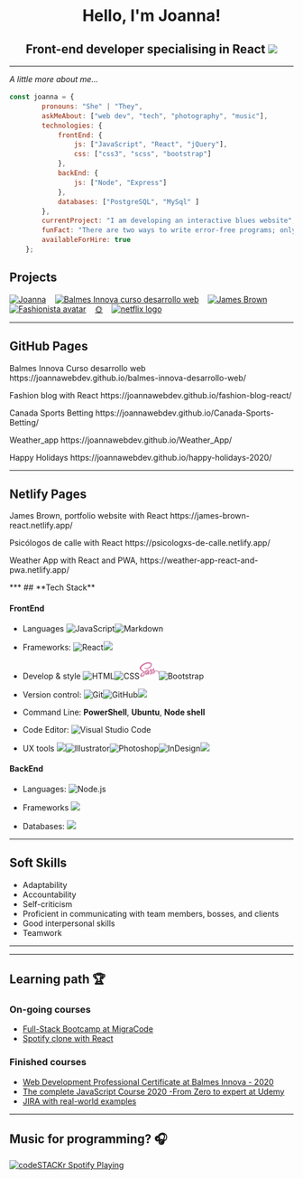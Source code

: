 <h1 align='center'>Hello, I'm Joanna!</h1>
<h2 align='center' style='text-transform:italic;'>Front-end developer specialising in React&nbsp;<img src="https://media.giphy.com/media/WUlplcMpOCEmTGBtBW/giphy.gif" width="30"></h2>

---
*A little more about me…*

```js
const joanna = {   
        pronouns: "She" | "They",
        askMeAbout: ["web dev", "tech", "photography", "music"],
        technologies: {
            frontEnd: {
                js: ["JavaScript", "React", "jQuery"],
                css: ["css3", "scss", "bootstrap"]
            },
            backEnd: {
                js: ["Node", "Express"]
            },
            databases: ["PostgreSQL", "MySql" ]
        },
        currentProject: "I am developing an interactive blues website",
        funFact: "There are two ways to write error-free programs; only the third one works",
        availableForHire: true
    };
```



## Projects
<a href="https://joannasmerea.com" title="Professional portfolio" target="_blank"><img src="https://media-exp1.licdn.com/dms/image/C4D03AQEQPDPtUAM9wQ/profile-displayphoto-shrink_400_400/0/1600803408136?e=1613606400&v=beta&t=Q9AnO55IQR-z5NedUh0E-y2_G6-NlaeYLGWfxQM6w8k" alt="Joanna" width="50" height="50"></a>&nbsp;&nbsp;&nbsp;
<a href="https://joannawebdev.github.io/balmes-innova-desarrollo-web/" title="Balmes Innova Curso desarrollo web" target="_blank"><img src="https://joannawebdev.github.io/balmes-innova-desarrollo-web/img/joanna.png" width="50" height="50" alt="Balmes Innova curso desarrollo web"></a>&nbsp;&nbsp;&nbsp;
<a href="https://james-brown-react.netlify.app/" title="James Brown -React" target="_blank"><img src="https://james-brown-react.netlify.app/img/james-brown.jpg" width="50" height="50" alt="James Brown"></a>&nbsp;&nbsp;&nbsp;
<a href="https://joannawebdev.github.io/fashion-blog-react/" title="Fashion Blog with React" target="_blank"><img src="https://joannawebdev.github.io/fashion-blog-react/about-me.jpg"  alt="Fashionista avatar" width="50" height="50"></a>&nbsp;&nbsp;&nbsp;
<a href="https://weather-app-react-and-pwa.netlify.app/" title="Weather App with React" target="_blank">🌞</a>&nbsp;&nbsp;&nbsp;
 <a href="https://joannawebdev.github.io/Netflix-with-Bootstrap/" title="Netflix landpage with Bootstrap" target="_blank">
<img src="https://i.ibb.co/r5krrdz/logo.png" alt="netflix logo"  width="50" height="40"/></a>&nbsp;&nbsp;&nbsp;



______
## **GitHub Pages**
<p>Balmes Innova Curso desarrollo web https://joannawebdev.github.io/balmes-innova-desarrollo-web/ </p>
<p>Fashion blog with React https://joannawebdev.github.io/fashion-blog-react/ </p>
<p>Canada Sports Betting https://joannawebdev.github.io/Canada-Sports-Betting/</p>
<p>Weather_app https://joannawebdev.github.io/Weather_App/</p>
<p>Happy Holidays https://joannawebdev.github.io/happy-holidays-2020/</p>


______
## **Netlify Pages**
<p>James Brown, portfolio website with React https://james-brown-react.netlify.app/ </p>
<p>Psicólogos de calle with React https://psicologxs-de-calle.netlify.app/ </p>
<p>Weather App with React and PWA, https://weather-app-react-and-pwa.netlify.app/</p>
***
## **Tech Stack**

#### **FrontEnd**

* Languages <img src="https://img.shields.io/badge/-JavaScript-333333?style=flat&amp;logo=javascript" alt="JavaScript"><img src="https://img.shields.io/badge/-Markdown-333333?style=flat&amp;logo=markdown" alt="Markdown">


* Frameworks: <img src="https://img.shields.io/badge/-React-333333?style=flat&amp;logo=react" alt="React"><img src="https://img.shields.io/badge/jquery%20-%230769AD.svg?&style=for-the-badge&logo=jquery&logoColor=white" style="height:20px"/>

* Develop & style <img src="https://img.shields.io/badge/-HTML-333333?style=flat&amp;logo=HTML5" alt="HTML"><img src="https://img.shields.io/badge/-CSS-333333?style=flat&amp;logo=CSS3&amp;logoColor=1572B6" alt="CSS"><img src="https://raw.githubusercontent.com/github/explore/80688e429a7d4ef2fca1e82350fe8e3517d3494d/topics/sass/sass.png" width="34" height="34" class="d-block rounded-1 mr-3 flex-shrink-0" alt="SASS logo"><img src="https://img.shields.io/badge/-Bootstrap-333333?style=flat&amp;logo=bootstrap&amp;logoColor=563D7C" alt="Bootstrap">

* Version control: <img src="https://img.shields.io/badge/-Git-333333?style=flat&amp;logo=git" alt="Git"><img src="https://img.shields.io/badge/-GitHub-333333?style=flat&amp;logo=github" alt="GitHub"><img src="https://img.shields.io/badge/gitlab%20-%23181717.svg?&style=for-the-badge&logo=gitlab&logoColor=white" style="height:20px"/>

* Command Line: **PowerShell**, **Ubuntu**, **Node shell**

* Code Editor: <img src="https://img.shields.io/badge/-Visual%20Studio%20Code-333333?style=flat&amp;logo=visual-studio-code&amp;logoColor=007ACC" alt="Visual Studio Code">
* UX tools <img src="https://img.shields.io/badge/adobe%20xd%20-%23FF26BE.svg?&style=for-the-badge&logo=adobe%20xd&logoColor=white" style="height:20px"/><img src="https://img.shields.io/badge/-Illustrator-333333?style=flat&amp;logo=adobe-illustrator" alt="Illustrator"><img src="https://img.shields.io/badge/-Photoshop-333333?style=flat&amp;logo=adobe-photoshop" alt="Photoshop"><img src="https://img.shields.io/badge/-InDesign-333333?style=flat&amp;logo=adobe-indesign" alt="InDesign"><img src="https://img.shields.io/badge/figma%20-%23F24E1E.svg?&style=for-the-badge&logo=figma&logoColor=white" style="height:20px"/>


#### **BackEnd**

* Languages: <img src="https://img.shields.io/badge/-Node.js-333333?style=flat&amp;logo=node.js" alt="Node.js" >

* Frameworks <img src="https://camo.githubusercontent.com/87d8d88ac087f77c5b56509373a2dd49e5439722d7ad59c3f39a577907053152/68747470733a2f2f696d672e736869656c64732e696f2f62616467652f657870726573732e6a732532302d2532333430346435392e7376673f267374796c653d666f722d7468652d6261646765" data-canonical-src="https://img.shields.io/badge/express.js%20-%23404d59.svg?&amp;style=for-the-badge" style="height:20px">

* Databases: <img src="https://img.shields.io/badge/postgres-%23316192.svg?&style=for-the-badge&logo=postgresql&logoColor=white" style="height:20px"/>
______
## Soft Skills
* Adaptability
* Accountability
* Self-criticism
* Proficient in communicating with team members, bosses, and clients
* Good interpersonal skills
* Teamwork
______

______
## Learning path 🏆
### On-going courses
* <a href="https://migracode.openculturalcenter.org/course/">Full-Stack Bootcamp at MigraCode</a>
* <a href="https://www.udemy.com/course/electron-js-y-react-js-creando-un-spotify/">Spotify clone with React</a>


### Finished courses
* <a href="https://www.balmesinnova.com/cursos/confeccion-publicacion-paginas-web/">Web Development Professional Certificate at Balmes Innova - 2020</a>
* <a href="https://www.udemy.com/course/the-complete-javascript-course/"> The complete JavaScript Course 2020 -From Zero to expert at Udemy </a>
* <a href="https://www.udemy.com/course/the-complete-guide-to-jira-with-real-world-examples/">JIRA with real-world examples</a>

______
## **Music for programming?** 🎧
<p><a href="https://youtu.be/M5QY2_8704o" rel="nofollow"><img src="https://camo.githubusercontent.com/114599f102866afdf7625dbd3362fa19b82e74d7746a49716fc8879df93b5077/68747470733a2f2f6e6f772d706c6179696e672d636f6465737461636b722e76657263656c2e6170702f6170692f73706f746966792d706c6179696e67" alt="codeSTACKr Spotify Playing" width="350" data-canonical-src="https://now-playing-codestackr.vercel.app/api/spotify-playing" style="max-width:100%;"></a></p>










